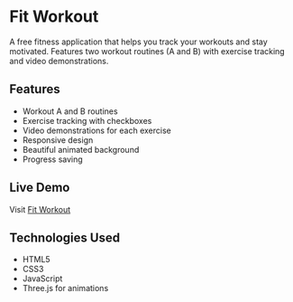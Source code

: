 # Fit Workout

A free fitness application that helps you track your workouts and stay motivated. Features two workout routines (A and B) with exercise tracking and video demonstrations.

## Features
- Workout A and B routines
- Exercise tracking with checkboxes
- Video demonstrations for each exercise
- Responsive design
- Beautiful animated background
- Progress saving

## Live Demo
Visit [Fit Workout](https://ChakraWarrior35.github.io/fit-workout)

## Technologies Used
- HTML5
- CSS3
- JavaScript
- Three.js for animations 